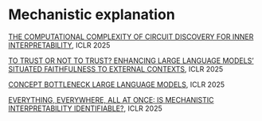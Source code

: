 # Mechanistic explanation

[THE COMPUTATIONAL COMPLEXITY OF CIRCUIT DISCOVERY FOR INNER INTERPRETABILITY](https://openreview.net/pdf?id=QogcGNXJVw), ICLR 2025

[TO TRUST OR NOT TO TRUST? ENHANCING LARGE LANGUAGE MODELS’ SITUATED FAITHFULNESS TO EXTERNAL CONTEXTS](https://openreview.net/pdf?id=K2jOacHUlO), ICLR 2025

[CONCEPT BOTTLENECK LARGE LANGUAGE MODELS](https://openreview.net/pdf?id=RC5FPYVQaH), ICLR 2025

[EVERYTHING, EVERYWHERE, ALL AT ONCE:
IS MECHANISTIC INTERPRETABILITY IDENTIFIABLE?](https://openreview.net/pdf?id=5IWJBStfU7), ICLR 2025
